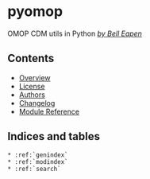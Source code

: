 # pyomop

OMOP CDM utils in Python
*[by Bell Eapen](https://nuchange.ca)*

## Contents

* [Overview](readme)
* [License](license)
* [Authors](authors)
* [Changelog](changelog)
* [Module Reference](api/modules)


## Indices and tables

```eval_rst
* :ref:`genindex`
* :ref:`modindex`
* :ref:`search`
```

[Sphinx]: http://www.sphinx-doc.org/
[Markdown]: https://daringfireball.net/projects/markdown/
[reStructuredText]: http://www.sphinx-doc.org/en/master/usage/restructuredtext/basics.html
[recommonmark]: https://recommonmark.readthedocs.io/en/latest
[autostructify]: https://recommonmark.readthedocs.io/en/latest/auto_structify.html
